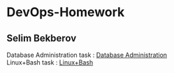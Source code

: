# DevOps-Homework
<h2>Selim Bekberov</h2>
Database Administration task	: <a href="https://github.com/sbekberov/DevOps-Homework/tree/main/Database%20Administration"> Database Administration</a><br>
Linux+Bash task	: <a href="https://github.com/sbekberov/DevOps-Homework/tree/main/Linux%2BBash"> Linux+Bash</a><br>

